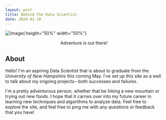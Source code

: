 ```yaml
---
layout: post
title: Behind the Data Scientist
date: 2020-02-18
---
```


![Image](https://github.com/jmyerowitz/jmyerowitz.github.io/raw/master/assets/img/image.JPG){:height="50%" width="50%"}

<center>Adventure is out there!</center>

## About

Hello! I'm an aspiring Data Scientist that is about to graduate from the <em> University of New Hampshire</em> this coming May. I've set up this site as a well to talk about my ongoing projects--both successes and failures. 

I'm a pretty adventurous person, whether that be hiking a new mountain or trying out new foods. I hope that it carries over into my future career in learning new techniques and algorithms to analyze data. Feel free to explore the site, and feel free to ping me with any questions or feedback that you have!
